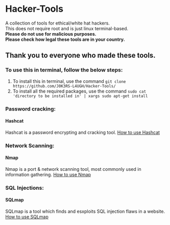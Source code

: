 # Hacker-Tools
A collection of tools for ethical/white hat hackers.  
This does not require root and is just linux terminal-based.  
**Please do not use for malicious purposes.**  
**Please check how legal these tools are in your country.**  

## Thank you to everyone who made these tools.

### To use this in terminal, follow the below steps:  
1. To install this in terminal, use the command ```git clone https://github.com/J0K3RS-L4UGH/Hacker-Tools/```
2. To install all the required packages, use the command ```sudo cat 'directory to be installed in' | xargs sudo apt-get install```

### Password cracking:
#### Hashcat
Hashcat is a password encrypting and cracking tool. [How to use Hashcat](https://geekflare.com/password-cracking-with-hashcat/)

### Network Scanning:
#### Nmap
Nmap is a port & network scanning tool, most commonly used in information gathering. [How to use Nmap](https://www.varonis.com/blog/nmap-commands)

### SQL Injections:
#### SQLmap
SQLmap is a tool which finds and esxploits SQL injection flaws in a website. [How to use SQLmap](https://hackertarget.com/sqlmap-tutorial/)
